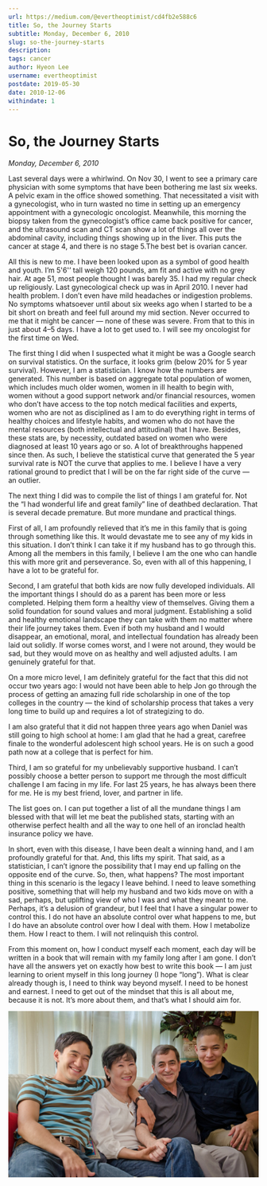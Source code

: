 ```yaml
---
url: https://medium.com/@evertheoptimist/cd4fb2e588c6
title: So, the Journey Starts
subtitle: Monday, December 6, 2010
slug: so-the-journey-starts
description: 
tags: cancer
author: Hyeon Lee
username: evertheoptimist
postdate: 2019-05-30
date: 2010-12-06
withindate: 1
---
```


# So, the Journey Starts

*Monday, December 6, 2010*

Last several days were a whirlwind. On Nov 30, I went to see a primary care physician with some symptoms that have been bothering me last six weeks. A pelvic exam in the office showed something. That necessitated a visit with a gynecologist, who in turn wasted no time in setting up an emergency appointment with a gynecologic oncologist. Meanwhile, this morning the biopsy taken from the gynecologist’s office came back positive for cancer, and the ultrasound scan and CT scan show a lot of things all over the abdominal cavity, including things showing up in the liver. This puts the cancer at stage 4, and there is no stage 5.The best bet is ovarian cancer.

All this is new to me. I have been looked upon as a symbol of good health and youth. I’m 5'6'’ tall weigh 120 pounds, am fit and active with no grey hair. At age 51, most people thought I was barely 35. I had my regular check up religiously. Last gynecological check up was in April 2010. I never had health problem. I don’t even have mild headaches or indigestion problems. No symptoms whatsoever until about six weeks ago when I started to be a bit short on breath and feel full around my mid section. Never occurred to me that it might be cancer — none of these was severe. From that to this in just about 4–5 days. I have a lot to get used to. I will see my oncologist for the first time on Wed.

The first thing I did when I suspected what it might be was a Google search on survival statistics. On the surface, it looks grim (below 20% for 5 year survival). However, I am a statistician. I know how the numbers are generated. This number is based on aggregate total population of women, which includes much older women, women in ill health to begin with, women without a good support network and/or financial resources, women who don’t have access to the top notch medical facilities and experts, women who are not as disciplined as I am to do everything right in terms of healthy choices and lifestyle habits, and women who do not have the mental resources (both intellectual and attitudinal) that I have. Besides, these stats are, by necessity, outdated based on women who were diagnosed at least 10 years ago or so. A lot of breakthroughs happened since then. As such, I believe the statistical curve that generated the 5 year survival rate is NOT the curve that applies to me. I believe I have a very rational ground to predict that I will be on the far right side of the curve — an outlier.

The next thing I did was to compile the list of things I am grateful for. Not the “I had wonderful life and great family” line of deathbed declaration. That is several decade premature. But more mundane and practical things.

First of all, I am profoundly relieved that it’s me in this family that is going through something like this. It would devastate me to see any of my kids in this situation. I don’t think I can take it if my husband has to go through this. Among all the members in this family, I believe I am the one who can handle this with more grit and perseverance. So, even with all of this happening, I have a lot to be grateful for.

Second, I am grateful that both kids are now fully developed individuals. All the important things I should do as a parent has been more or less completed. Helping them form a healthy view of themselves. Giving them a solid foundation for sound values and moral judgment. Establishing a solid and healthy emotional landscape they can take with them no matter where their life journey takes them. Even if both my husband and I would disappear, an emotional, moral, and intellectual foundation has already been laid out solidly. If worse comes worst, and I were not around, they would be sad, but they would move on as healthy and well adjusted adults. I am genuinely grateful for that.

On a more micro level, I am definitely grateful for the fact that this did not occur two years ago: I would not have been able to help Jon go through the process of getting an amazing full ride scholarship in one of the top colleges in the country — the kind of scholarship process that takes a very long time to build up and requires a lot of strategizing to do.

I am also grateful that it did not happen three years ago when Daniel was still going to high school at home: I am glad that he had a great, carefree finale to the wonderful adolescent high school years. He is on such a good path now at a college that is perfect for him.

Third, I am so grateful for my unbelievably supportive husband. I can’t possibly choose a better person to support me through the most difficult challenge I am facing in my life. For last 25 years, he has always been there for me. He is my best friend, lover, and partner in life.

The list goes on. I can put together a list of all the mundane things I am blessed with that will let me beat the published stats, starting with an otherwise perfect health and all the way to one hell of an ironclad health insurance policy we have.

In short, even with this disease, I have been dealt a winning hand, and I am profoundly grateful for that. And, this lifts my spirit. 
That said, as a statistician, I can’t ignore the possibility that I may end up falling on the opposite end of the curve. So, then, what happens? The most important thing in this scenario is the legacy I leave behind. I need to leave something positive, something that will help my husband and two kids move on with a sad, perhaps, but uplifting view of who I was and what they meant to me. Perhaps, it’s a delusion of grandeur, but I feel that I have a singular power to control this. I do not have an absolute control over what happens to me, but I do have an absolute control over how I deal with them. How I metabolize them. How I react to them. I will not relinquish this control.

From this moment on, how I conduct myself each moment, each day will be written in a book that will remain with my family long after I am gone. I don’t have all the answers yet on exactly how best to write this book — I am just learning to orient myself in this long journey (I hope “long”). What is clear already though is, I need to think way beyond myself. I need to be honest and earnest. I need to get out of the mindset that this is all about me, because it is not. It’s more about them, and that’s what I should aim for.

![June 2012 — seven months before Hyeon passed away](./assets/1*tFrrpd88T8RG_KKCRJR_WQ.png)
